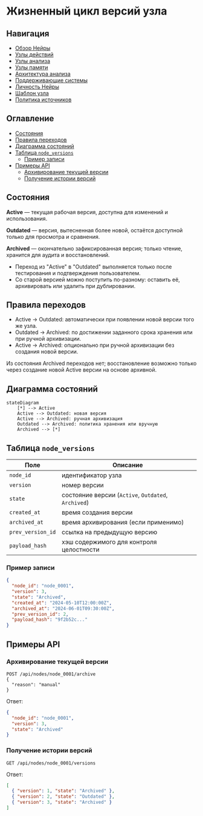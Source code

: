 # Жизненный цикл версий узла

## Навигация
- [Обзор Нейры](neira/README.md)
- [Узлы действий](neira/action-nodes.md)
- [Узлы анализа](neira/analysis-nodes.md)
- [Узлы памяти](neira/memory-nodes.md)
- [Архитектура анализа](neira/analysis-architecture.md)
- [Поддерживающие системы](neira/support-systems.md)
- [Личность Нейры](neira/personality.md)
- [Шаблон узла](neira/node-template.md)
- [Политика источников](neira/source-policy.md)

## Оглавление
- [Состояния](#состояния)
- [Правила переходов](#правила-переходов)
- [Диаграмма состояний](#диаграмма-состояний)
- [Таблица `node_versions`](#таблица-node_versions)
  - [Пример записи](#пример-записи)
- [Примеры API](#примеры-api)
  - [Архивирование текущей версии](#архивирование-текущей-версии)
  - [Получение истории версий](#получение-истории-версий)

## Состояния
**Active** — текущая рабочая версия, доступна для изменений и использования.

**Outdated** — версия, вытесненная более новой, остаётся доступной только для просмотра и сравнения.

**Archived** — окончательно зафиксированная версия; только чтение, хранится для аудита и восстановлений.

- Переход из "Active" в "Outdated" выполняется только после тестирования и подтверждения пользователем.
- Со старой версией можно поступить по-разному: оставить её, архивировать или удалить при дублировании.

## Правила переходов
- Active → Outdated: автоматически при появлении новой версии того же узла.
- Outdated → Archived: по достижении заданного срока хранения или при ручной архивизации.
- Active → Archived: опционально при ручной архивизации без создания новой версии.

Из состояния Archived переходов нет; восстановление возможно только через создание новой Active версии на основе архивной.

## Диаграмма состояний
```mermaid
stateDiagram
    [*] --> Active
    Active --> Outdated: новая версия
    Active --> Archived: ручная архивизация
    Outdated --> Archived: политика хранения или вручную
    Archived --> [*]
```

## Таблица `node_versions`
| Поле            | Описание                                                                |
|-----------------|-------------------------------------------------------------------------|
| `node_id`       | идентификатор узла                                                      |
| `version`       | номер версии                                                            |
| `state`         | состояние версии (`Active`, `Outdated`, `Archived`)                     |
| `created_at`    | время создания версии                                                   |
| `archived_at`   | время архивирования (если применимо)                                    |
| `prev_version_id` | ссылка на предыдущую версию                                           |
| `payload_hash`  | хэш содержимого для контроля целостности                                |

### Пример записи
```json
{
  "node_id": "node_0001",
  "version": 3,
  "state": "Archived",
  "created_at": "2024-05-10T12:00:00Z",
  "archived_at": "2024-06-01T09:30:00Z",
  "prev_version_id": 2,
  "payload_hash": "9f2b52c..."
}
```

## Примеры API
### Архивирование текущей версии
```
POST /api/nodes/node_0001/archive
{
  "reason": "manual"
}
```
Ответ:
```json
{
  "node_id": "node_0001",
  "version": 3,
  "state": "Archived"
}
```

### Получение истории версий
```
GET /api/nodes/node_0001/versions
```
Ответ:
```json
[
  { "version": 1, "state": "Archived" },
  { "version": 2, "state": "Outdated" },
  { "version": 3, "state": "Archived" }
]
```
